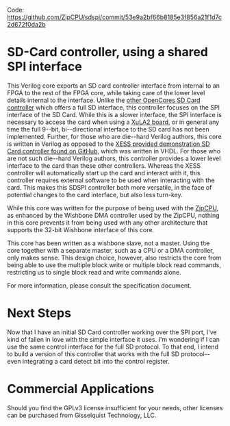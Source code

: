 Code: https://github.com/ZipCPU/sdspi/commit/53e9a2bf66b8185e3f856a21f1d7c2d672f0da2b

# SD-Card controller, using a shared SPI interface

This Verilog core exports an SD card controller interface from internal to an
FPGA to the rest of the FPGA core, while taking care of the lower level details
internal to the interface.  Unlike the [other OpenCores SD Card controller](http://www.opencores.org/project,sdcard_mass_storage_controller) which offers a full SD interface, this controller focuses on the SPI interface of the SD Card. 
While this is a slower interface, the SPI interface is
necessary to access the card when using a [XuLA2 board](http://www.xess.com/shop/product/xula2-lx25/), or
in general any time the full 9--bit, bi--directional interface to the SD card
has not been implemented.
Further, for those who are die--hard Verilog authors, this core is written in
Verilog as opposed to the [XESS provided demonstration SD Card controller
found on GitHub](https://github.com/xesscorp/VHDL\_Lib/SDCard.vhd), which was
written
in VHDL.  For those who are not such die--hard Verilog authors, this controller
provides a lower level interface to the card than these other controllers. 
Whereas the XESS controller will automatically start up the card and interact
with it, this controller requires external software to be used when interacting
with the card.  This makes this SDSPI controller both more versatile, in the
face of potential changes to the card interface, but also less turn-key.

While this core was written for the purpose of being used with the [ZipCPU](https://github.com/ZipCPU/zipcpu),
as enhanced by the Wishbone DMA controller used by the ZipCPU, nothing in this
core prevents it from being used with any other architecture that supports
the 32-bit Wishbone interface of this core.

This core has been written as a wishbone slave, not a master.  Using the core
together with a separate master, such as a CPU or a DMA controller, only makes
sense.  This design choice, however, also restricts the core from being able to
use the multiple block write or multiple block read commands, restricting us to 
single block read and write commands alone.

For more information, please consult the specification document.

# Next Steps

Now that I have an initial SD Card controller working over the SPI port, I've
kind of fallen in love with the simple interface it uses.  I'm wondering if I
can use the same control interface for the full SD protocol.  To that end, I
intend to build a version of this controller that works with the full SD
protocol--even integrating a card detect bit into the control register.

# Commercial Applications

Should you find the GPLv3 license insufficient for your needs, other licenses
can be purchased from Gisselquist Technology, LLC.

